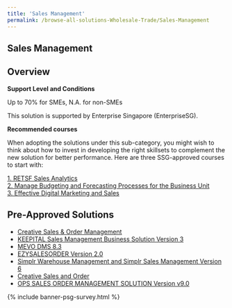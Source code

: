 ```yaml
---
title: 'Sales Management'
permalink: /browse-all-solutions-Wholesale-Trade/Sales-Management
---
```


## Sales Management
## Overview

**Support Level and Conditions**

Up to 70% for SMEs, N.A. for non-SMEs

This solution is supported by Enterprise Singapore (EnterpriseSG).

**Recommended courses**

When adopting the solutions under this sub-category, you might wish to think about how to invest in developing the right skillsets to complement the new solution for better performance. Here are three SSG-approved courses to start with:

<a href='https://courses.enterprisejobskills.gov.sg/Course_Internet/CourseDetail/RETSF-Sales-Analytics-2'  target='_blank' rel='noopener'>1. RETSF Sales Analytics</a><br>
<a href='https://courses.enterprisejobskills.gov.sg/Course_Internet/CourseDetail/Manage-Budgeting-Forecasting-Processes-Business-Unit-5'  target='_blank' rel='noopener'>2. Manage Budgeting and Forecasting Processes for the Business Unit</a><br>
<a href='https://courses.enterprisejobskills.gov.sg/Course_Internet/CourseDetail/Effective-Digital-Marketing-Sales-Synchronous-elearning-2'  target='_blank' rel='noopener'>3. Effective Digital Marketing and Sales</a><br>

## Pre-Approved Solutions

- <a href='/productivity-solutions-grant/solutionrepo/solution319' target='_blank'>Creative Sales & Order Management</a><br>
- <a href='/productivity-solutions-grant/solutionrepo/solution536' target='_blank'>KEEPITAL Sales Management Business Solution Version 3</a><br>
- <a href='/productivity-solutions-grant/solutionrepo/solution606' target='_blank'>MEVO DMS 8.3</a><br>
- <a href='/productivity-solutions-grant/solutionrepo/solution952' target='_blank'>EZYSALESORDER Version 2.0</a><br>
- <a href='/productivity-solutions-grant/solutionrepo/solution1421' target='_blank'>Simplr Warehouse Management and Simplr Sales Management Version 6</a><br>
- <a href='/productivity-solutions-grant/solutionrepo/solution2840' target='_blank'>Creative Sales and Order</a><br>
- <a href='/productivity-solutions-grant/solutionrepo/solution3025' target='_blank'>OPS SALES ORDER MANAGEMENT SOLUTION Version v9.0</a><br>

{% include banner-psg-survey.html %}
